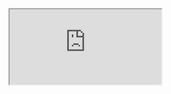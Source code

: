 <iframe src="https://docs.google.com/document/d/e/2PACX-1vTQDrVgynj54OfnReTDReTHbWWyfh3nbEvdlyk5ue0VIC4XnaGSSwCkflBqLcjnMPyIqjR8W-4N6tKh/pub?embedded=true"></iframe> 

